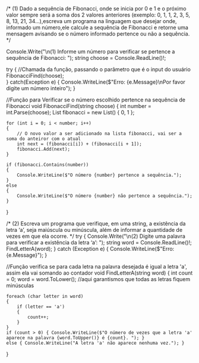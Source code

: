 ﻿/*
 (1) Dado a sequência de Fibonacci, onde se inicia por 0 e 1 e o próximo valor sempre será a soma dos 2 valores anteriores 
(exemplo: 0, 1, 1, 2, 3, 5, 8, 13, 21, 34...),escreva um programa na linguagem que desejar onde, informado um número,ele 
calcule a sequência de Fibonacci e retorne uma mensagem avisando se o número informado pertence ou não a sequência.
*/

Console.Write("\n(1) Informe um número para verificar se pertence a sequência de Fibonacci: ");
string choose = Console.ReadLine()!;

try
{
  //Chamada da função, passando o parâmetro que é o input do usuário
  FibonacciFind(choose);  
}
catch(Exception e) 
{
    Console.WriteLine($"Erro: {e.Message}\nPor favor digite um número inteiro");
}

//Função para Verificar se o número escolhido pertence na sequência de Fibonacci
void FibonacciFind(string choose)
{
    int number = int.Parse(choose);
    List<int> fibonacci = new List<int>() { 0, 1 };


    for (int i = 0; i < number; i++)
    {
        // O novo valor a ser adicionado na lista fibonacci, vai ser a soma do anteiror com o atual
        int next = (fibonacci[i]) + (fibonacci[i + 1]);
        fibonacci.Add(next);
    }

    if (fibonacci.Contains(number))
    {
        Console.WriteLine($"O número {number} pertence a sequência.");
    }
    else
    {
        Console.WriteLine($"O número {number} não pertence a sequência.");
    }
}


/*
 (2) Escreva um programa que verifique, em uma string, a existência da letra ‘a’, seja maiúscula ou minúscula, além de
informar a quantidade de vezes em que ela ocorre.
*/
try
{
    Console.Write("\n(2) Digite uma palavra para verificar  a existência da letra ‘a’: ");
    string word = Console.ReadLine()!;
    FindLetterA(word);
}
catch (Exception e) { Console.WriteLine($"Erro: {e.Message}"); }

//Função verifica se para cada letra na palavra desejada é igual a letra 'a', assim ela vai somando ao contador
void FindLetterA(string word)
{
    int count = 0;
    word = word.ToLower(); //aqui garantismos que todas as letras fiquem minúsculas
    
    foreach (char letter in word) 
    {
        if (letter == 'a')
        {
            count++;
        }
    }
    if (count > 0) { Console.WriteLine($"O número de vezes que a letra 'a' aparece na palavra {word.ToUpper()} é {count}. "); }
    else { Console.WriteLine("A letra 'a' não aparece nenhuma vez."); }
    
}
